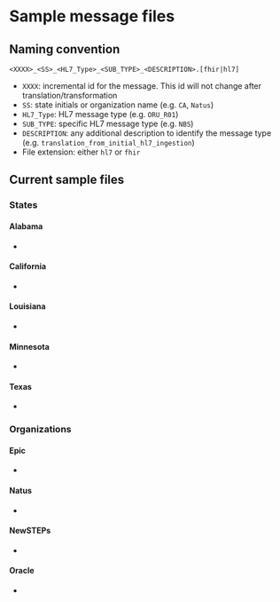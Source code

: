 # Sample message files

## Naming convention

`<XXXX>_<SS>_<HL7_Type>_<SUB_TYPE>_<DESCRIPTION>.[fhir|hl7]`
- `XXXX`: incremental id for the message. This id will not change after translation/transformation
- `SS`: state initials or organization name (e.g. `CA`, `Natus`)
- `HL7_Type`: HL7 message type (e.g. `ORU_R01`)
- `SUB_TYPE`: specific HL7 message type (e.g. `NBS`)
- `DESCRIPTION`: any additional description to identify the message type (e.g. `translation_from_initial_hl7_ingestion`)
- File extension: either `hl7` or `fhir`

## Current sample files

### States

#### Alabama

- []()

#### California

- []()

#### Louisiana

- []()

#### Minnesota

- []()

#### Texas

- []()

### Organizations

#### Epic

- []()

#### Natus

- []()

#### NewSTEPs

- []()

#### Oracle

- []()

